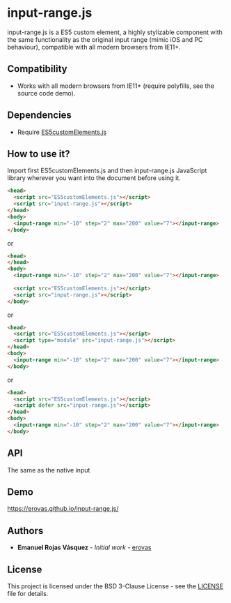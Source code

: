 # input-range.js
input-range.js is a ES5 custom element, a highly stylizable component with the same functionality as the original input range (mimic iOS and PC behaviour), compatible with all modern browsers from IE11+.

## Compatibility
- Works with all modern browsers from IE11+ (require polyfills, see the source code demo).

## Dependencies
- Require [ES5customElements.js](https://github.com/erovas/ES5customElements.js)

## How to use it?

Import first ES5customElements.js and then input-range.js JavaScript library wherever you want into the document before using it.

``` html
<head>
  <script src="ES5customElements.js"></script>
  <script src="input-range.js"></script>  
</head>
<body>
  <input-range min="-10" step="2" max="200" value="7"></input-range>
</body>
```

or

``` html
<head>
</head>
<body>
  <input-range min="-10" step="2" max="200" value="7"></input-range>
  
  <script src="ES5customElements.js"></script>
  <script src="input-range.js"></script>  
</body>
```

or

``` html
<head>
  <script src="ES5customElements.js"></script>
  <script type="module" src="input-range.js"></script>  
</head>
<body>
  <input-range min="-10" step="2" max="200" value="7"></input-range>
</body>
```

or

``` html
<head>
  <script src="ES5customElements.js"></script>
  <script defer src="input-range.js"></script>  
</head>
<body>
  <input-range min="-10" step="2" max="200" value="7"></input-range>
</body>
```

## API

The same as the native input

## Demo

https://erovas.github.io/input-range.js/

## Authors

* **Emanuel Rojas Vásquez** - *Initial work* - [erovas](https://github.com/erovas)

## License

This project is licensed under the BSD 3-Clause License - see the [LICENSE](https://github.com/erovas/input-range.js/blob/main/LICENSE) file for details.

